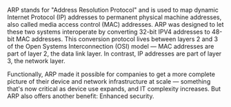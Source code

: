 ARP stands for "Address Resolution Protocol" and is used to map dynamic Internet Protocol (IP) addresses to permanent physical machine addresses, also called media access control (MAC) addresses. ARP was designed to let these two systems interoperate by converting 32-bit IPV4 addresses to 48-bit MAC addresses. This conversion protocol lives between layers 2 and 3 of the Open Systems Interconnection (OSI) model — MAC addresses are part of layer 2, the data link layer. In contrast, IP addresses are part of layer 3, the network layer.

Functionally, ARP made it possible for companies to get a more complete picture of their device and network infrastructure at scale — something that's now critical as device use expands, and IT complexity increases. But ARP also offers another benefit: Enhanced security.